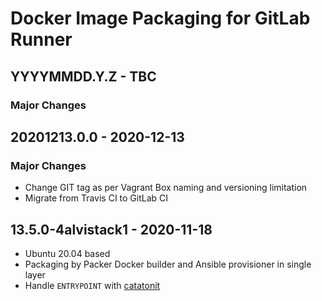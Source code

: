 # Docker Image Packaging for GitLab Runner

## YYYYMMDD.Y.Z - TBC

### Major Changes

## 20201213.0.0 - 2020-12-13

### Major Changes

  - Change GIT tag as per Vagrant Box naming and versioning limitation
  - Migrate from Travis CI to GitLab CI

## 13.5.0-4alvistack1 - 2020-11-18

  - Ubuntu 20.04 based
  - Packaging by Packer Docker builder and Ansible provisioner in single layer
  - Handle `ENTRYPOINT` with [catatonit](https://github.com/openSUSE/catatonit)
